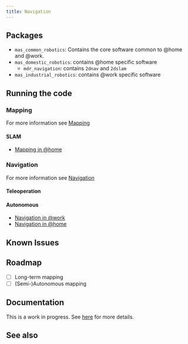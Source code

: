 ```yaml
---
title: Navigation
---
```


## Packages
* `mas_common_robotics`: Contains the core software common to @home and @work.
* `mas_domestic_robotics`: contains @home specific software
  * `mdr_navigation`: contains `2dnav` and `2dslam`
* `mas_industrial_robotics`: contains @work specific software

## Running the code
### Mapping
For more information see [Mapping](mapping)

#### SLAM
* [Mapping in @home](mapping-athome)

### Navigation
For more information see [Navigation](navigation)
#### Teleoperation

#### Autonomous
* [Navigation in @work](navigation-atwork)
* [Navigation in @home](navigation-athome)


## Known Issues

## Roadmap
- [ ] Long-term mapping
- [ ] (Semi-)Autonomous mapping

## Documentation
This is a work in progress. See [here](documentation) for more details.

## See also
